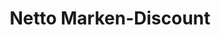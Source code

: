 ---
title: "Netto Marken-Discount"
url: /berlin/netto-marken-discount-mueggelheimer-damm/
shop: Supermarkt
---